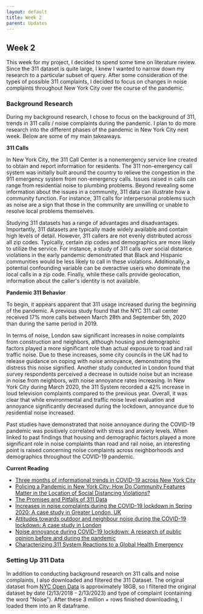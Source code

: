 ```yaml
---
layout: default
title: Week 2
parent: Updates
---
```


## Week 2

This week for my project, I decided to spend some time on literature review. Since the 311 dataset is quite large, I knew I wanted to narrow down my research to a particular subset of query. After some consideration of the types of possible 311 complaints, I decided to focus on changes in noise complaints throughout New York City over the course of the pandemic.

### Background Research

During my background research, I chose to focus on the background of 311, trends in 311 calls / noise complaints during the pandemic. I plan to do more research into the different phases of the pandemic in New York City next week. Below are some of my main takeaways.

**311 Calls**

In New York City, the 311 Call Center is a nonemergency service line created to obtain and report information for residents. The 311 non-emergency call system was initially built around the country to relieve the congestion in the 911 emergency system from non-emergency calls. Issues raised in calls can range from residential noise to plumbing problems. Beyond revealing some information about the issues in a community, 311 data can illustrate how a community function. For instance, 311 calls for interpersonal problems such as noise are a sign that those in the community are unwilling or unable to resolve local problems themselves.

Studying 311 datasets has a range of advantages and disadvantages. Importantly, 311 datasets are typically made widely available and contain high levels of detail. However, 311 callers are not evenly distributed across all zip codes. Typically, certain zip codes and demographics are more likely to utilize the service. For instance, a study of 311 calls over social distance violations in the early pandemic demonstrated that Black and Hispanic communities would be less likely to call in these violations. Additionally, a potential confounding variable can be overactive users who dominate the local calls in a zip code. Finally, while these calls provide geolocation, information about the caller's identity is not available.

**Pandemic 311 Behavior**

To begin, it appears apparent that 311 usage increased during the beginning of the pandemic. A previous study found that the NYC 311 call center received 17% more calls between March 28th and September 5th, 2020 than during the same period in 2019. 

In terms of noise, London saw significant increases in noise complaints from construction and neighbors, although housing and demographic factors played a more significant role than actual exposure to road and rail traffic noise. Due to these increases, some city councils in the UK had to release guidance on coping with noise annoyance, demonstrating the distress this noise signified. Another study conducted in London found that survey respondents perceived a decrease in outside noise but an increase in noise from neighbors, with noise annoyance rates increasing. In New York City during March 2020, the 311 System recorded a 42% increase in loud television complaints compared to the previous year. Overall, it was clear that while environmental and traffic noise level evaluation and annoyance significantly decreased during the lockdown, annoyance due to residential noise increased.

Past studies have demonstrated that noise annoyance during the COVID-19 pandemic was positively correlated with stress and anxiety levels. When linked to past findings that housing and demographic factors played a more significant role in noise complaints than road and rail noise, an interesting point is raised concerning noise complaints across neighborhoods and demographics throughout the COVID-19 pandemic.

**Current Reading**

- [Three months of informational trends in COVID-19 across New York City](https://academic.oup.com/jpubhealth/article/42/3/448/5857760)
- [Policing a Pandemic in New York City: How Do Community Features Matter in the Location of Social Distancing Violations?](https://academic.oup.com/socpro/advance-article/doi/10.1093/socpro/spab075/6479622)
- [The Promises and Pitfalls of 311 Data](https://journals.sagepub.com/doi/pdf/10.1177/1078087416673202)
- [Increases in noise complaints during the COVID-19 lockdown in Spring 2020: A case study in Greater London, UK](https://www.sciencedirect.com/science/article/pii/S0048969721022841)
- [Attitudes towards outdoor and neighbour noise during the COVID-19 lockdown: A case study in London](https://www.sciencedirect.com/science/article/pii/S2210670721000603)
- [Noise annoyance during COVID-19 lockdown: A research of public opinion before and during the pandemic](https://asa.scitation.org/doi/full/10.1121/10.0002667)
- [Characterizing 311 System Reactions to a Global Health Emergency](https://scholarspace.manoa.hawaii.edu/items/10f7f4df-271d-44fb-8776-86c06692267a)

### Setting Up 311 Data

In addition to conducting background research on 311 calls and noise complaints, I also downloaded and filtered the 311 Dataset. The original dataset from [NYC Open Data](https://nycopendata.socrata.com/Social-Services/311-Service-Requests-from-2010-to-Present/erm2-nwe9) is approximately 18GB, so I filtered the original dataset by date (2/13/2018 - 2/13/2023) and type of complaint (containing the word "Noise"). After these 3 million + rows finished downloading, I loaded them into an R dataframe. 
